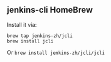 ## jenkins-cli HomeBrew

Install it via:

```
brew tap jenkins-zh/jcli
brew install jcli
```

Or
`brew install jenkins-zh/jcli/jcli`
